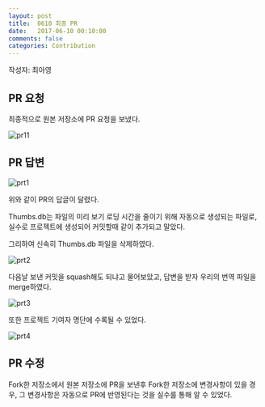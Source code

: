 ```yaml
---
layout: post
title:  0610 최종 PR
date:   2017-06-10 00:10:00
comments: false
categories: Contribution
---
```


작성자: 최아영

## PR 요청

최종적으로 원본 저장소에 PR 요청을 보냈다.

![pr11](https://17-1-skku-oss.github.io/126B/images/pr11.png)


## PR 답변

![prt1](https://17-1-skku-oss.github.io/126B/images/prt1.png)

위와 같이 PR의 답글이 달렸다.

Thumbs.db는 파일의 미리 보기 로딩 시간을 줄이기 위해 자동으로 생성되는 파일로, 
실수로 프로젝트에 생성되어 커밋할때 같이 추가되고 말았다.

그리하여 신속히 Thumbs.db 파일을 삭제하였다.

![prt2](https://17-1-skku-oss.github.io/126B/images/prt2.png)

다음날 보낸 커밋을 squash해도 되냐고 물어보았고, 답변을 받자 우리의 번역 파일을 merge하였다.

![prt3](https://17-1-skku-oss.github.io/126B/images/prt3.png)

또한 프로젝트 기여자 명단에 수록될 수 있었다.

![prt4](https://17-1-skku-oss.github.io/126B/images/prt4.png)

## PR 수정

Fork한 저장소에서 원본 저장소에 PR을 보낸후 Fork한 저장소에 변경사항이 있을 경우,
그 변경사항은 자동으로 PR에 반영된다는 것을 실수를 통해 알 수 있었다.

